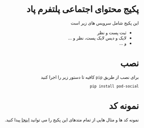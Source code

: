 <div dir="rtl">

# پکیج محتوای اجتماعی پلتفرم پاد

این پکیج شامل سرویس های زیر است
* ثبت پست و نظر
* لایک و دیس لایک پست، نظر و ...
* و ...

# نصب

برای نصب از طریق `pip` کافیه تا دستور زیر را اجرا کنید
```
pip install pod-social
```


# نمونه کد

نمونه کد ها و مثال هایی از تمام متدهای این پکیج را می توانید 
[اینجا](examples)
پیدا کنید.

</div>
